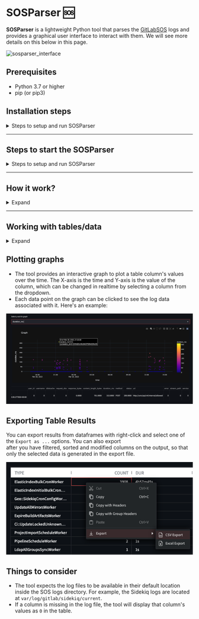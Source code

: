 # SOSParser :sos:

**SOSParser** is a lightweight Python tool that parses the [GitLabSOS](https://gitlab.com/gitlab-com/support/toolbox/gitlabsos) logs and provides a graphical user interface to interact with them. We will see more details on this below in this page.

![sosparser_interface](static/interface.jpg)


## Prerequisites

- Python 3.7 or higher
- pip (or pip3)

## Installation steps

<details>
<summary>Steps to setup and run SOSParser</summary>

1. Clone the repository:

```bash
git clone git@gitlab.com:gitlab-com/support/toolbox/sosparser.git
cd sosparser
```

2. Install the dependencies using the `requirements.txt` file:

```bash
pip install -r requirements.txt
```

If you have pip3 installed then you can use

```bash
pip3 install -r requirements.txt
```

Or if you want to use a [virtual environment](https://docs.python.org/3/library/venv.html), run the following commands instead:

```bash
virtualenv venv
source venv/bin/activate
pip3 install -r requirements.txt
```
</details>

---

## Steps to start the SOSParser

<details>
<summary>Steps to setup and run SOSParser</summary>

1. Add the following function to ~/.bashrc or ~/.zshrc file so that the log parser can be triggered from the command line directly:

 ```
sosparser() {
  local path="${1:-$(pwd)}"
  if [[ -z "$path" ]]; then
    path="$(pwd)"
  fi
  
  if [[ "$OSTYPE" == "darwin"* ]]; then
    /usr/bin/open "http://localhost:8501/?path=$path"
  elif [[ "$OSTYPE" == "linux-gnu"* ]]; then
    xdg-open "http://localhost:8501/?path=$path"
  else
    echo "Unsupported OS"
  fi
}
 ```

2. Go to the SOSParser directory and run the following command. This should open a new tab in the browser at `http://localhost:8501`:

```bash
streamlit run app.py --browser.gatherUsageStats=false
```
3. Once the page is opened, copy the absolute path of the logs directory and paste it in the text box on the application UI, along with an optional comment, and then click on the Submit button.

4. We can also open the logs directly from the logs directory in the command line tool as follows:

```
# We can provide the absolute path to the sosparser command
> sosparser /Users/azzy/Downloads/gitlabsos.dv-git-_20230329105343 

# Or we can just execute sosparser; this will take the pwd value as input by default
> sosparser 
```
</details>

---

## How it work?

<details>
<summary>Expand</summary>

- GitLabSOS contains many files that hold valuable information. This tool extracts some metadata from each file and displays the information on the UI:

![sosparser_metadata](static/metadata.jpg)

- Other than the metadata, the tool converts the log file contents (GitLab, Production, API, etc.) into a Pandas DataFrame. We can perform a variety of arithmetic and logical operations on these DataFrames. For example, the application can generate the results of fast-stats, which is really helpful when troubleshooting an issue.

- In this tool, we also use the AgGrid (free version) tables and Streamlit libraries to provide a front end with dynamic tables that are searchable, sortable, paginated, and filterable in the UI.

![SOSParser](static/1.jpg "SOSParser")

</details>

---

## Working with tables/data

<details>
<summary>Expand</summary>

Here are the following things we can do with the tables to extract the data:

- *Filter the columns* : By default the table contains a lot of columns which we might not need. But we can select the columns which we are intersted in by clicking on the `Filter` button on the tables right side

![SOSParser](static/filter.jpg "SOSParser")
    
- *Sort columns* : We click on the name of the column to sort the column by either number or aplhabet

![SOSParser](static/filter.jpg "SOSParser")
    
- *Filter Rows* :We filter the rows of the table based on a value, for example, we can filter all the rows which have a perticular project name, user or correlation id. Infact, we can add multiple filters for the row, like user logs for a project xyz.

![SOSParser](static/filter.jpg "SOSParser")

- **

</details>

## Plotting graphs

- The tool provides an interactive graph to plot a table column's values over the time. The X-axis is the time and Y-axis is the value of the column, which can be changed in realtime by selecting a column from the dropdown.
- Each data point on the graph can be clicked to see the log data associated with it. Here's an example:

![SOSParser](static/2.png "SOSParser")

## Exporting Table Results 

You can export results from dataframes with right-click and select one of the `Export as ...` options. You can also export  
after you have filtered, sorted and modified columns on the output, so that only the selected data is generated in the export file.

![SOSParser](static/3-export-csv.png "SOSParser")

## Things to consider

- The tool expects the log files to be available in their default location inside the SOS logs directory. For example, the Sidekiq logs are located at `var/log/gitlab/sidekiq/current`. 
- If a column is missing in the log file, the tool will display that column's values as `0` in the table.
